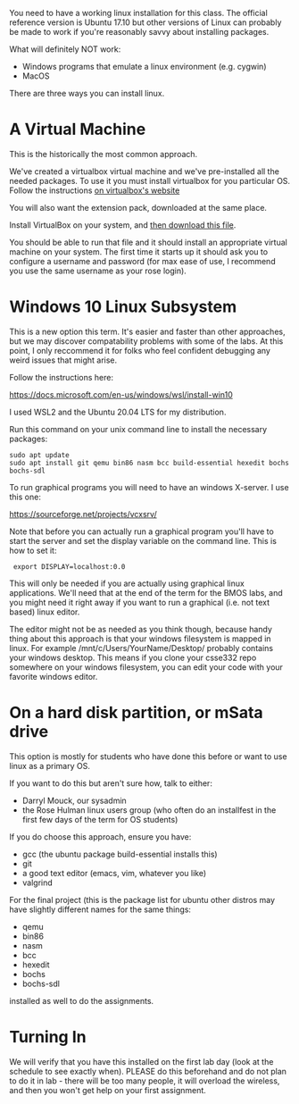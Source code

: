 
You need to have a working linux installation for this class.  The
official reference version is Ubuntu 17.10 but other versions of Linux
can probably be made to work if you're reasonably savvy about
installing packages.

What will definitely NOT work:

-   Windows programs that emulate a linux environment (e.g. cygwin)
-   MacOS

There are three ways you can install linux.

# A Virtual Machine

This is the historically the most common approach.

We've created a virtualbox virtual machine and we've pre-installed all
the needed packages.  To use it you must install virtualbox for you
particular OS.  Follow the instructions [on virtualbox's
website](https://www.virtualbox.org/wiki/Downloads)

You will also want the extension pack, downloaded at the same place.

Install VirtualBox on your system, and [then download this
file](http://mirror.csse.rose-hulman.edu/.csse332/CSSE332.ova).

You should be able to run that file and it should install an
appropriate virtual machine on your system.  The first time it starts
up it should ask you to configure a username and password (for max
ease of use, I recommend you use the same username as your rose
login).


# Windows 10 Linux Subsystem

This is a new option this term.  It's easier and faster than other
approaches, but we may discover compatability problems with some of
the labs.  At this point, I only reccommend it for folks who feel
confident debugging any weird issues that might arise.

Follow the instructions here:

https://docs.microsoft.com/en-us/windows/wsl/install-win10

I used WSL2 and the Ubuntu 20.04 LTS for my distribution.

Run this command on your unix command line to install the necessary packages:

    sudo apt update
    sudo apt install git qemu bin86 nasm bcc build-essential hexedit bochs bochs-sdl

To run graphical programs you will need to have an windows X-server.  I use this one:

https://sourceforge.net/projects/vcxsrv/

Note that before you can actually run a graphical program you'll have
to start the server and set the display variable on the command line.
This is how to set it:

     export DISPLAY=localhost:0.0

This will only be needed if you are actually using graphical linux
applications.  We'll need that at the end of the term for the BMOS
labs, and you might need it right away if you want to run a graphical
(i.e. not text based) linux editor.

The editor might not be as needed as you think though, because handy
thing about this approach is that your windows filesystem is mapped in
linux.  For example /mnt/c/Users/YourName/Desktop/ probably contains
your windows desktop.  This means if you clone your csse332 repo
somewhere on your windows filesystem, you can edit your code with your
favorite windows editor.

# On a hard disk partition, or mSata drive

This option is mostly for students who have done this before or want
to use linux as a primary OS.  

If you want to do this but aren't sure how, talk to either:

-   Darryl Mouck, our sysadmin
-   the Rose Hulman linux users group (who often do an installfest in
    the first few days of the term for OS students)

If you do choose this approach, ensure you have:

-   gcc (the ubuntu package build-essential installs this)
-   git
-   a good text editor (emacs, vim, whatever you like)
-   valgrind

For the final project (this is the package list for ubuntu other
distros may have slightly different names for the same things:

-   qemu
-   bin86
-   nasm
-   bcc
-   hexedit
-   bochs
-   bochs-sdl

installed as well to do the assignments.

# Turning In

We will verify that you have this installed on the first lab day
(look at the schedule to see exactly when).  PLEASE do this beforehand and
do not plan to do it in lab - there will be too many people, it will
overload the wireless, and then you won't get help on your first
assignment.

